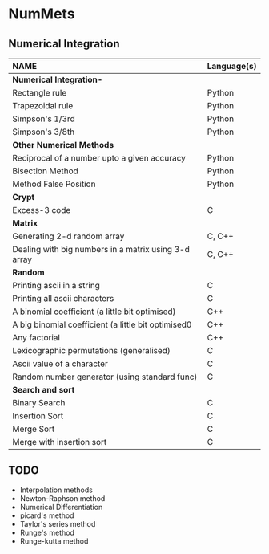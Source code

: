 NumMets
=======

Numerical Integration
-------------
|NAME| Language(s)|
|:---------------|----------------------|
|**Numerical Integration-**|
| Rectangle rule |Python |
| Trapezoidal rule |Python |
| Simpson's 1/3rd |Python |
| Simpson's 3/8th |Python |
|**Other Numerical Methods**|
| Reciprocal of a number upto a given accuracy | Python|
| Bisection Method |Python|
| Method False Position | Python |
|**Crypt**|
| Excess-3 code | C |
|**Matrix**|
| Generating 2-d random array | C,  C++ |
| Dealing with big numbers in a matrix using 3-d array | C, C++ |
|**Random**|
| Printing ascii in a string | C |
| Printing all ascii characters | C |
| A binomial coefficient (a little bit optimised) | C++ |
| A big binomial coefficient (a little bit optimised0 | C++ |
| Any factorial | C++ |
| Lexicographic permutations (generalised) | C |
| Ascii value of a character | C |
| Random number generator (using standard func) | C |
|**Search and sort**|
| Binary Search | C |
| Insertion Sort | C |
| Merge Sort | C |
| Merge with insertion sort | C |


TODO
---------------
* Interpolation methods
* Newton-Raphson method
* Numerical Differentiation
* picard's method
* Taylor's series method
* Runge's method
* Runge-kutta method

